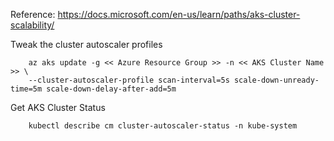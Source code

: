 Reference: https://docs.microsoft.com/en-us/learn/paths/aks-cluster-scalability/

Tweak the cluster autoscaler profiles

```shell
    az aks update -g << Azure Resource Group >> -n << AKS Cluster Name >> \
    --cluster-autoscaler-profile scan-interval=5s scale-down-unready-time=5m scale-down-delay-after-add=5m
```

Get AKS Cluster Status

```shell
    kubectl describe cm cluster-autoscaler-status -n kube-system
```
